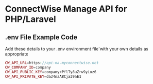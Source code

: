 # ConnectWise Manage API for PHP/Laravel
## .env File Example Code
Add these details to your .env environment file`with your own details as appropriate
```php
CW_API_URL=https://api-na.myconnectwise.net
CW_COMPANY_ID=company
CW_API_PUBLIC_KEY=company+PflTy8uZrw9yLoz6
CW_API_PRIVATE_KEY=da34naA8Cja39aE1
```
